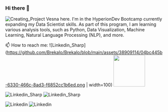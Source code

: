 ### Hi there 👋
![Creating_Project](https://github.com/Brekalo/Brekalo/assets/38909114/35b8b5a2-fd6a-4f26-94b7-1f2cf046b1c3.png)
Vesna here. I'm in the HyperionDev Bootcamp currently expanding my Data Scientist skills. As part of this program, I am learning various analysis tools, such as Python, Data Visualization, Machine Learning, Natural Language Processing (NLP), and more.

📫 How to reach me:
![Linkedin_Sharp](https://github.com/Brekalo/Brekalo/blob/main/assets/38909114/04bc445b-6330-466c-8ad3-f6852cc1b6ed.png | width=100)
<img src="https://github.com/Brekalo/Brekalo/raw/main/assets/38909114/04bc445b-6330-466c-8ad3-f6852cc1b6ed.png" width="100">


![Linkedin_Sharp](https://github.com/Brekalo/Brekalo/assets/38909114/9a62d19a-b7ff-4455-af2a-3c4bd882758a)
![Linkedin_Sharp](https://github.com/Brekalo/Brekalo/assets/38909114/389c9640-f2a4-46b3-b9d2-ca84f128c48f)


![Linkedin](https://github.com/Brekalo/Brekalo/assets/38909114/716a6fe4-c12d-41d5-80cb-06174425369e)
![Linkedin](https://github.com/Brekalo/Brekalo/assets/38909114/5dd3fcc7-7913-4725-a816-462912696192)


<!--
**Brekalo/Brekalo** is a ✨ _special_ ✨ repository because its `README.md` (this file) appears on your GitHub profile.

Here are some ideas to get you started:

- 🔭 I’m currently working on ...
- 🌱 I’m currently learning ...
- 👯 I’m looking to collaborate on ...
- 🤔 I’m looking for help with ...
- 💬 Ask me about ...
- 📫 How to reach me: ...
- 😄 Pronouns: ...
- ⚡ Fun fact: ...
-->
